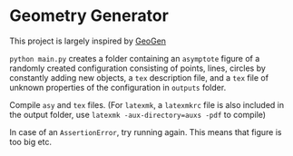 # Geometry Generator

This project is largely inspired by [GeoGen](https://github.com/PatrikBak/GeoGen)

`python main.py` creates a folder containing an `asymptote` figure of a randomly created configuration consisting of points, lines, circles by constantly adding new objects, a `tex` description file, and a `tex` file of unknown properties of the configuration in `outputs` folder.

Compile `asy` and `tex` files. (For `latexmk`, a `latexmkrc` file is also included in the output folder, use `latexmk -aux-directory=auxs -pdf` to compile)

In case of an `AssertionError`, try running again. This means that figure is too big etc.